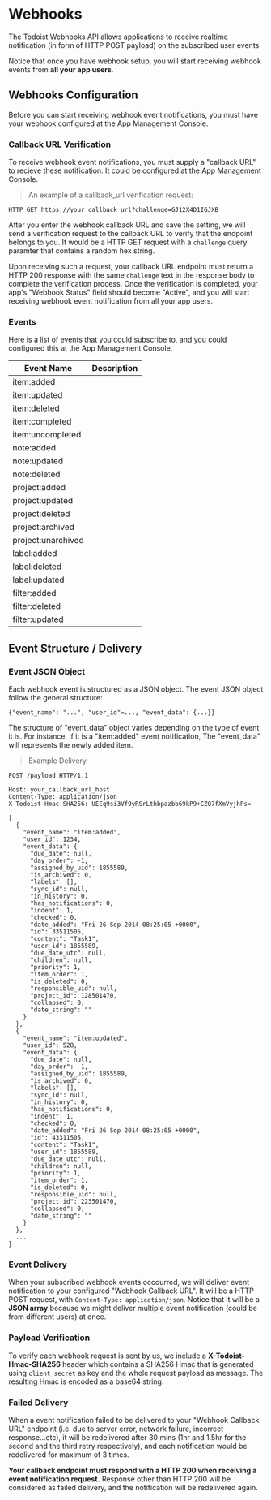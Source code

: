 # Webhooks

The Todoist Webhooks API allows applications to receive realtime notification (in form of HTTP POST payload) on the subscribed user events. 

Notice that once you have webhook setup, you will start receiving webhook events from __all your app users__.


## Webhooks Configuration

Before you can start receiving webhook event notifications, you must have your webhook configured at the App Management Console. 


### Callback URL Verification

To receive webhook event notifications, you must supply a "callback URL" to recieve these notification. It could be configured at the App Management Console.

> An example of a callback_url verification request:
```
HTTP GET https://your_callback_url?challenge=GJ12X4D1IGJXB
```

After you enter the webhook callback URL and save the setting, we will send a verification request to the callback URL to verify that the endpoint belongs to you. It would be a HTTP GET request with a `challenge` query paramter that contains a random hex string. 

Upon receiving such a request, your callback URL endpoint must return a HTTP 200 response with the same `challenge` text in the response body to complete the verification process. Once the verification is completed, your app's "Webhook Status" field should become "Active", and you will start receiving webhook event notification from all your app users.



### Events

Here is a list of events that you could subscribe to, and you could configured this at the App Management Console.


Event Name | Description
-------- | -----------
item:added | 
item:updated | 
item:deleted | 
item:completed | 
item:uncompleted | 
note:added | 
note:updated | 
note:deleted | 
project:added | 
project:updated | 
project:deleted | 
project:archived | 
project:unarchived | 
label:added | 
label:deleted | 
label:updated | 
filter:added | 
filter:deleted | 
filter:updated | 



## Event Structure / Delivery


### Event JSON Object

Each webhook event is structured as a JSON object. The event JSON object follow the general structure:

`{"event_name": "...", "user_id"=..., "event_data": {...}}`

The structure of "event_data" object varies depending on the type of event it is. For instance, if it is a "item:added" event notification, 
The "event_data" will represents the newly added item.




> Example Delivery

```
POST /payload HTTP/1.1

Host: your_callback_url_host
Content-Type: application/json
X-Todoist-Hmac-SHA256: UEEq9si3Vf9yRSrLthbpazbb69kP9+CZQ7fXmVyjhPs=

[
  {
    "event_name": "item:added",
    "user_id": 1234,
    "event_data": {
      "due_date": null,
      "day_order": -1,
      "assigned_by_uid": 1855589,
      "is_archived": 0,
      "labels": [],
      "sync_id": null,
      "in_history": 0,
      "has_notifications": 0,
      "indent": 1,
      "checked": 0,
      "date_added": "Fri 26 Sep 2014 08:25:05 +0000",
      "id": 33511505,
      "content": "Task1",
      "user_id": 1855589,
      "due_date_utc": null,
      "children": null,
      "priority": 1,
      "item_order": 1,
      "is_deleted": 0,
      "responsible_uid": null,
      "project_id": 128501470,
      "collapsed": 0,
      "date_string": ""
    }
  },
  {
    "event_name": "item:updated",
    "user_id": 528,
    "event_data": {
      "due_date": null,
      "day_order": -1,
      "assigned_by_uid": 1855589,
      "is_archived": 0,
      "labels": [],
      "sync_id": null,
      "in_history": 0,
      "has_notifications": 0,
      "indent": 1,
      "checked": 0,
      "date_added": "Fri 26 Sep 2014 08:25:05 +0000",
      "id": 43311505,
      "content": "Task1",
      "user_id": 1855589,
      "due_date_utc": null,
      "children": null,
      "priority": 1,
      "item_order": 1,
      "is_deleted": 0,
      "responsible_uid": null,
      "project_id": 223501470,
      "collapsed": 0,
      "date_string": ""
    }
  },
  ...
}
```


### Event Delivery

When your subscribed webhook events occourred, we will deliver event notification to your configured "Webhook Callback URL". 
It will be a HTTP POST request, with `Content-Type: application/json`. Notice that it will be a __JSON array__ because we might 
deliver multiple event notification (could be from different users) at once.



### Payload Verification 

To verify each webhook request is sent by us, we include a __X-Todoist-Hmac-SHA256__ header which contains a SHA256 Hmac 
that is generated using `client_secret` as key and the whole request payload as message. The resulting Hmac is encoded as 
a base64 string.


### Failed Delivery
When a event notification failed to be delivered to your "Webhook Callback URL" endpoint (i.e. due to server error, network failure, incorrect response...etc), 
it will be redelivered after 30 mins (1hr and 1.5hr for the second and the third retry respectively), and each notification would be redelivered for maximum of 3 times.

__Your callback endpoint must respond with a HTTP 200 when receiving a event notification request.__ Response other than HTTP 200 will be considered as failed delivery, and the notification will be redelivered again.
